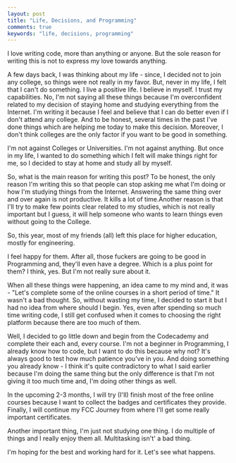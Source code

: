 ```yaml
---
layout: post
title: "Life, Decisions, and Programming"
comments: true
keywords: "life, decisions, programming"
---
```


I love writing code, more than anything or anyone. But the sole reason for writing this is not to express my love towards anything.

A few days back, I was thinking about my life - since, I decided not to join any college, so things were not really in my favor. But, never in my life, I felt that I can't do something. I live a positive life. I believe in myself. I trust my capabilities. No, I'm not saying all these things because I'm overconfident related to my decision of staying home and studying everything from the Internet. I'm writing it because I feel and believe that I can do better even if I don't attend any college. And to be honest, several times in the past I've done things which are helping me today to make this decision. Moreover, I don't think colleges are the only factor if you want to be good in something.

I'm not against Colleges or Universities. I'm not against anything. But once in my life, I wanted to do something which I felt will make things right for me, so I decided to stay at home and study all by myself.

So, what is the main reason for writing this post? To be honest, the only reason I'm writing this so that people can stop asking me what I'm doing or how I'm studying things from the Internet. Answering the same thing over and over again is not productive. It kills a lot of time.Another reason is that I'll try to make few points clear related to my studies, which is not really important but I guess, it will help someone who wants to learn things even without going to the College.

So, this year, most of my friends (all) left this place for higher education, mostly for engineering.

I feel happy for them. After all, those fuckers are going to be good in Programming and, they'll even have a degree. Which is a plus point for them? I think, yes. But I'm not really sure about it.

When all these things were happening, an idea came to my mind and, it was - "Let's complete some of the online courses in a short period of time." It wasn't a bad thought. So, without wasting my time, I decided to start it but I had no idea from where should I begin. Yes, even after spending so much time writing code, I still get confused when it comes to choosing the right platform because there are too much of them.

Well, I decided to go little down and begin from the Codecademy and complete their each and, every course. I'm not a beginner in Programming, I already know how to code, but I want to do this because why not? It's always good to test how much patience you've in you. And doing something you already know - I think it's quite contradictory to what I said earlier because I'm doing the same thing but the only difference is that I'm not giving it too much time and, I'm doing other things as well.

In the upcoming 2-3 months, I will try (I'll) finish most of the free online courses because I want to collect the badges and certificates they provide. Finally, I will continue my FCC Journey from where I'll get some really important certificates.

Another important thing, I'm just not studying one thing. I do multiple of things and I really enjoy them all. Multitasking isn't' a bad thing.

I'm hoping for the best and working hard for it. Let's see what happens.
